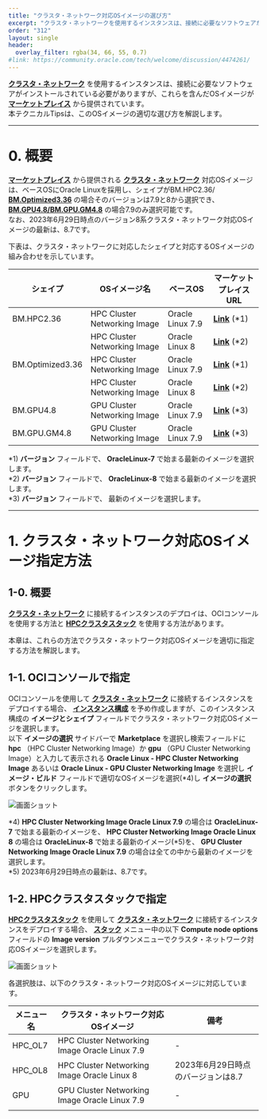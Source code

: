 ```yaml
---
title: "クラスタ・ネットワーク対応OSイメージの選び方"
excerpt: "クラスタ・ネットワークを使用するインスタンスは、接続に必要なソフトウェアがインストールされている必要がありますが、これらを含んだOSイメージがマーケットプレイスから提供されています。本テクニカルTipsは、このOSイメージの適切な選び方を解説します。"
order: "312"
layout: single
header:
  overlay_filter: rgba(34, 66, 55, 0.7)
#link: https://community.oracle.com/tech/welcome/discussion/4474261/
---
```


**[クラスタ・ネットワーク](/ocitutorials/hpc/#5-1-クラスタネットワーク)** を使用するインスタンスは、接続に必要なソフトウェアがインストールされている必要がありますが、これらを含んだOSイメージが **[マーケットプレイス](/ocitutorials/hpc/#5-5-マーケットプレイス)** から提供されています。  
本テクニカルTipsは、このOSイメージの適切な選び方を解説します。

***
# 0. 概要

**[マーケットプレイス](/ocitutorials/hpc/#5-5-マーケットプレイス)** から提供される **[クラスタ・ネットワーク](/ocitutorials/hpc/#5-1-クラスタネットワーク)** 対応OSイメージは、ベースOSにOracle Linuxを採用し、シェイプがBM.HPC2.36/ **[BM.Optimized3.36](https://docs.oracle.com/ja-jp/iaas/Content/Compute/References/computeshapes.htm#bm-hpc-optimized)** の場合そのバージョンは7.9と8から選択でき、 **[BM.GPU4.8/BM.GPU.GM4.8](https://docs.oracle.com/ja-jp/iaas/Content/Compute/References/computeshapes.htm#bm-gpu)** の場合7.9のみ選択可能です。  
なお、2023年6月29日時点のバージョン8系クラスタ・ネットワーク対応OSイメージの最新は、8.7です。

下表は、クラスタ・ネットワークに対応したシェイプと対応するOSイメージの組み合わせを示しています。  

| シェイプ             | OSイメージ名                      | ベースOS            | マーケットプレイスURL                                                            |
| ---------------- | ---------------------------- | ---------------- | ----------------------------------------------------------------------- |
| BM.HPC2.36       | HPC Cluster Networking Image | Oracle Linux 7.9 | **[Link](https://cloud.oracle.com/marketplace/application/63394796/)** (\*1) |
|                  | HPC Cluster Networking Image | Oracle Linux 8 | **[Link](https://cloud.oracle.com/marketplace/application/63394796/)** (\*2) |
| BM.Optimized3.36 | HPC Cluster Networking Image | Oracle Linux 7.9 | **[Link](https://cloud.oracle.com/marketplace/application/63394796/)** (\*1) |
|                  | HPC Cluster Networking Image | Oracle Linux 8 | **[Link](https://cloud.oracle.com/marketplace/application/63394796/)** (\*2) |
| BM.GPU4.8        | GPU Cluster Networking Image | Oracle Linux 7.9 | **[Link](https://cloud.oracle.com/marketplace/application/134254210/)** (\*3) |
| BM.GPU.GM4.8     | GPU Cluster Networking Image | Oracle Linux 7.9 | **[Link](https://cloud.oracle.com/marketplace/application/134254210/)** (\*3) |

*1) **バージョン** フィールドで、 **OracleLinux-7** で始まる最新のイメージを選択します。  
*2) **バージョン** フィールドで、 **OracleLinux-8** で始まる最新のイメージを選択します。  
*3) **バージョン** フィールドで、 最新のイメージを選択します。

***
# 1. クラスタ・ネットワーク対応OSイメージ指定方法

## 1-0. 概要

**[クラスタ・ネットワーク](/ocitutorials/hpc/#5-1-クラスタネットワーク)** に接続するインスタンスのデプロイは、OCIコンソールを使用する方法と **[HPCクラスタスタック](/ocitutorials/hpc/#5-10-hpcクラスタスタック)** を使用する方法があります。

本章は、これらの方法でクラスタ・ネットワーク対応OSイメージを適切に指定する方法を解説します。

## 1-1. OCIコンソールで指定

OCIコンソールを使用して **[クラスタ・ネットワーク](/ocitutorials/hpc/#5-1-クラスタネットワーク)** に接続するインスタンスをデプロイする場合、 **[インスタンス構成](/ocitutorials/hpc/#5-7-インスタンス構成)** を予め作成しますが、このインスタンス構成の **イメージとシェイプ** フィールドでクラスタ・ネットワーク対応OSイメージを選択します。  
以下 **イメージの選択** サイドバーで **Marketplace** を選択し検索フィールドに **hpc** （HPC Cluster Networking Image）か **gpu** （GPU Cluster Networking Image）と入力して表示される **Oracle Linux - HPC Cluster Networking Image** あるいは **Oracle Linux - GPU Cluster Networking Image** を選択し **イメージ・ビルド** フィールドで適切なOSイメージを選択(\*4)し **イメージの選択** ボタンをクリックします。

   ![画面ショット](console_page01.png)

*4) **HPC Cluster Networking Image Oracle Linux 7.9** の場合は **OracleLinux-7** で始まる最新のイメージを、 **HPC Cluster Networking Image Oracle Linux 8** の場合は **OracleLinux-8** で始まる最新のイメージ(\*5)を、 **GPU Cluster Networking Image Oracle Linux 7.9** の場合は全ての中から最新のイメージを選択します。  
*5) 2023年6月29日時点の最新は、8.7です。

## 1-2. HPCクラスタスタックで指定

**[HPCクラスタスタック](/ocitutorials/hpc/#5-10-hpcクラスタスタック)** を使用して **[クラスタ・ネットワーク](/ocitutorials/hpc/#5-1-クラスタネットワーク)** に接続するインスタンスをデプロイする場合、 **[スタック](/ocitutorials/hpc/#5-3-スタック)** メニュー中の以下 **Compute node options** フィールドの **Image version** プルダウンメニューでクラスタ・ネットワーク対応OSイメージを選択します。  

   ![画面ショット](console_page02.png)

各選択肢は、以下のクラスタ・ネットワーク対応OSイメージに対応しています。

| メニュー名   | クラスタ・ネットワーク対応OSイメージ                           | 備考                     |
| ------- | --------------------------------------------- | ---------------------- |
| HPC_OL7 | HPC Cluster Networking Image Oracle Linux 7.9 | -                      |
| HPC_OL8 | HPC Cluster Networking Image Oracle Linux 8   | 2023年6月29日時点のバージョンは8.7 |
| GPU     | GPU Cluster Networking Image Oracle Linux 7.9 | -                      |
|         |                                               |                        |
